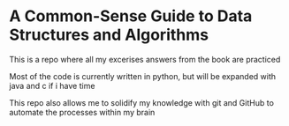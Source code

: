 # A Common-Sense Guide to Data Structures and Algorithms

This is a repo where all my excerises answers from the book are practiced

Most of the code is currently written in python, but will be expanded with java and c if i have time

This repo also allows me to solidify my knowledge with git and GitHub to automate the processes within my brain
